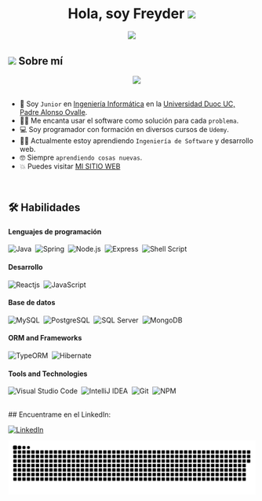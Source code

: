 <h1 align="center">Hola, soy Freyder <img src="https://media.giphy.com/media/hvRJCLFzcasrR4ia7z/giphy.gif" width="35"></h1>
<p align="center">
  <a href="https://github.com/fairyland0926"><img src="https://readme-typing-svg.herokuapp.com/?lines=Analista%20Programador;1%20Año%20de%20Experiencia;Aprendiendo%20nuevas%20tecnologías&font=Pacifico&center=true&width=650&height=120&color=58a6ff&vCenter=true&size=45%22"></a>
</p>

## <picture><img src = "https://github.com/7oSkaaa/7oSkaaa/blob/main/Images/about_me.gif?raw=true" width = 50px></picture> Sobre mí

<picture> <img align="right" src="https://github.com/7oSkaaa/7oSkaaa/blob/main/Images/Right_Side.gif?raw=true" width = 250px></picture>

<br><br>

- :school: Soy `Junior` en [Ingeniería Informática](https://www.duoc.cl/) en la [Universidad Duoc UC, Padre Alonso Ovalle](https://www.duoc.cl/).
- :technologist: Me encanta usar el software como solución para cada `problema`.
- :computer: Soy programador con formación en diversos cursos de `Udemy`.
- :student: Actualmente estoy aprendiendo `Ingeniería de Software` y desarrollo web.
- :nerd_face: Siempre `aprendiendo cosas nuevas`.
- :boom: Puedes visitar [MI SITIO WEB](https://portafolio-web-analista-programador.netlify.app/)

<br>

## 🛠️ Habilidades

#### Lenguajes de programación
![Java](https://img.shields.io/badge/Java-%23150458.svg?style=flat&logo=java&logoColor=orange)&nbsp;
![Spring](https://img.shields.io/badge/Spring-%236DB33F.svg?style=flat&logo=spring&logoColor=white)&nbsp;
![Node.js](https://img.shields.io/badge/Node.js-339933?style=flat&logo=node.js&logoColor=white)&nbsp;
![Express](https://img.shields.io/badge/Express-%23404d59.svg?style=flat&logo=express&logoColor=%2361DAFB)&nbsp;
![Shell Script](https://img.shields.io/badge/Shell_Script-121011?style=flat&logo=gnu-bash&logoColor=white)

#### Desarrollo
![Reactjs](https://img.shields.io/badge/React-20232A?style=flat&logo=react&logoColor=61DAFB)&nbsp;
![JavaScript](https://img.shields.io/badge/JavaScript-F7DF1E?style=flat&logo=javascript&logoColor=black)&nbsp;

#### Base de datos
![MySQL](https://img.shields.io/badge/MySQL-00000F?style=flat&logo=mysql&logoColor=white)&nbsp;
![PostgreSQL](https://img.shields.io/badge/PostgreSQL-316192?style=flat&logo=postgresql&logoColor=green)&nbsp;
![SQL Server](https://img.shields.io/badge/SQL%20Server-CC2927?style=flat&logo=microsoft-sql-server&logoColor=white)&nbsp;
![MongoDB](https://img.shields.io/badge/MongoDB-47A248?style=flat&logo=mongodb&logoColor=white)

#### ORM and Frameworks
![TypeORM](https://img.shields.io/badge/TypeORM-2F2F2F?style=flat&logo=typeorm&logoColor=white)&nbsp;
![Hibernate](https://img.shields.io/badge/Hibernate-2E8B57?style=flat&logo=hibernate&logoColor=white)&nbsp;

#### Tools and Technologies
![Visual Studio Code](https://img.shields.io/badge/VS%20Code-007ACC?style=flat&logo=visual-studio-code&logoColor=white)&nbsp;
![IntelliJ IDEA](https://img.shields.io/badge/IntelliJ%20IDEA-000000?style=flat&logo=intellij-idea&logoColor=white)&nbsp;
![Git](https://img.shields.io/badge/-Git-05122A?style=flat&logo=git)&nbsp;
![NPM](https://img.shields.io/badge/npm-CB3837?style=flat&logo=npm&logoColor=white)&nbsp;


<br>
## Encuentrame en el LinkedIn:

[![LinkedIn](https://img.shields.io/badge/linkedin%20-%230077B5.svg?&style=for-the-badge&logo=linkedin&logoColor=white)](https://www.linkedin.com/in/fremontano)


<div align="start">
    <picture align="center">
      <source media="(prefers-color-scheme: dark)" srcset="https://raw.githubusercontent.com/Niefee/niefee/master/assets/github-contribution-grid-snake.svg">
      <source media="(prefers-color-scheme: light)" srcset="https://raw.githubusercontent.com/Niefee/niefee/master/assets/github-contribution-grid-snake.svg">
      <img alt="github contribution grid snake animation" src="https://raw.githubusercontent.com/Niefee/niefee/master/assets/github-contribution-grid-snake.svg">
    </picture>
</div>



     
